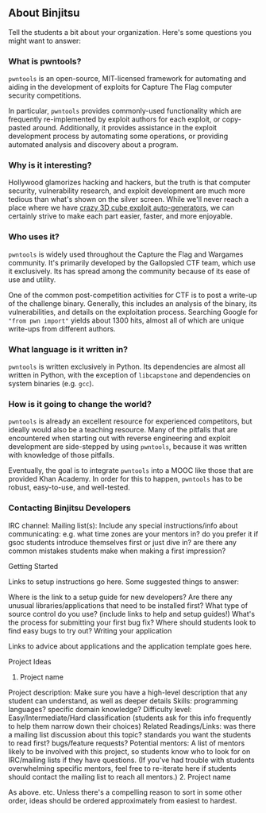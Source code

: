 ## About Binjitsu

Tell the students a bit about your organization. Here's some questions you might want to answer:

### What is pwntools?

`pwntools` is an open-source, MIT-licensed framework for automating and aiding in the development of exploits for Capture The Flag computer security competitions.

In particular, `pwntools` provides commonly-used functionality which are frequently re-implemented by exploit authors for each exploit, or copy-pasted around.  Additionally, it provides assistance in the exploit development process by automating some operations, or providing automated analysis and discovery about a program.

### Why is it interesting?

Hollywood glamorizes hacking and hackers, but the truth is that computer security, vulnerability research, and exploit development are much more tedious than what's shown on the silver screen.  While we'll never reach a place where we have [crazy 3D cube exploit auto-generators][3], we can certainly strive to make each part easier, faster, and more enjoyable.

[3]: https://www.youtube.com/watch?v=cmR3wIBJZbk

### Who uses it?

`pwntools` is widely used throughout the Capture the Flag and Wargames community.  It's primarily developed by the Gallopsled CTF team, which use it exclusively.  Its has spread among the community because of its ease of use and utility.

One of the common post-competition activities for CTF is to post a write-up of the challenge binary.  Generally, this includes an analysis of the binary, its vulnerabilities, and details on the exploitation process.  Searching Google for `"from pwn import"` yields about 1300 hits, almost all of which are unique write-ups from different authors.

### What language is it written in?

`pwntools` is written exclusively in Python.  Its dependencies are almost all written in Python, with the exception of `libcapstone` and dependencies on system binaries (e.g. `gcc`).

### How is it going to change the world?

`pwntools` is already an excellent resource for experienced competitors, but ideally would also be a teaching resource.  Many of the pitfalls that are encountered when starting out with reverse engineering and exploit development are side-stepped by using `pwntools`, because it was written with knowledge of those pitfalls.

Eventually, the goal is to integrate `pwntools` into a MOOC like those that are provided Khan Academy.  In order for this to happen, `pwntools` has to be robust, easy-to-use, and well-tested.

### Contacting Binjitsu Developers



IRC channel:
Mailing list(s):
Include any special instructions/info about communicating: e.g. what time zones are your mentors in? do you prefer it if gsoc students introduce themselves first or just dive in? are there any common mistakes students make when making a first impression?

Getting Started

Links to setup instructions go here. Some suggested things to answer:

Where is the link to a setup guide for new developers?
Are there any unusual libraries/applications that need to be installed first?
What type of source control do you use? (include links to help and setup guides!)
What's the process for submitting your first bug fix?
Where should students look to find easy bugs to try out?
Writing your application

Links to advice about applications and the application template goes here.

Project Ideas

1. Project name

Project description: Make sure you have a high-level description that any student can understand, as well as deeper details
Skills: programming languages? specific domain knowledge?
Difficulty level: Easy/Intermediate/Hard classification (students ask for this info frequently to help them narrow down their choices)
Related Readings/Links: was there a mailing list discussion about this topic? standards you want the students to read first? bugs/feature requests?
Potential mentors: A list of mentors likely to be involved with this project, so students know who to look for on IRC/mailing lists if they have questions. (If you've had trouble with students overwhelming specific mentors, feel free to re-iterate here if students should contact the mailing list to reach all mentors.)
2. Project name

As above. etc. Unless there's a compelling reason to sort in some other order, ideas should be ordered approximately from easiest to hardest.

